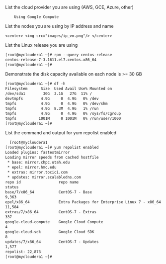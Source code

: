 
List the cloud provider you are using (AWS, GCE, Azure, other)

        Using Google Compute
List the nodes you are using by IP address and name
    
	<center> <img src="images/ip_vm.png"/> </center>
List the Linux release you are using
    
    [root@mycloudera1 ~]# rpm --query centos-release
    centos-release-7-3.1611.el7.centos.x86_64
    [root@mycloudera1 ~]#
Demonstrate the disk capacity available on each node is >= 30 GB

    [root@mycloudera1 ~]# df -h
	Filesystem      Size  Used Avail Use% Mounted on
	/dev/sda1        30G  3.1G   27G  11% /
	devtmpfs        4.9G     0  4.9G   0% /dev
	tmpfs           4.9G     0  4.9G   0% /dev/shm
	tmpfs           4.9G  8.3M  4.9G   1% /run
	tmpfs           4.9G     0  4.9G   0% /sys/fs/cgroup
	tmpfs          1001M     0 1001M   0% /run/user/1000
	[root@mycloudera1 ~]#
List the command and output for yum repolist enabled
  
      [root@mycloudera1 
	[root@mycloudera1 ~]# yum repolist enabled
	Loaded plugins: fastestmirror
    Loading mirror speeds from cached hostfile
     * base: mirror.chpc.utah.edu
     * epel: mirror.hmc.edu
     * extras: mirror.tocici.com
     * updates: mirror.scalabledns.com
    repo id                 repo name                                         status
    base/7/x86_64           CentOS-7 - Base                                    9,363
    epel/x86_64             Extra Packages for Enterprise Linux 7 - x86_64    11,584
    extras/7/x86_64         CentOS-7 - Extras                                    337
    google-cloud-compute    Google Cloud Compute                                   4
    google-cloud-sdk        Google Cloud SDK                                       8
    updates/7/x86_64        CentOS-7 - Updates                                 1,577
    repolist: 22,873
    [root@mycloudera1 ~]#

	

